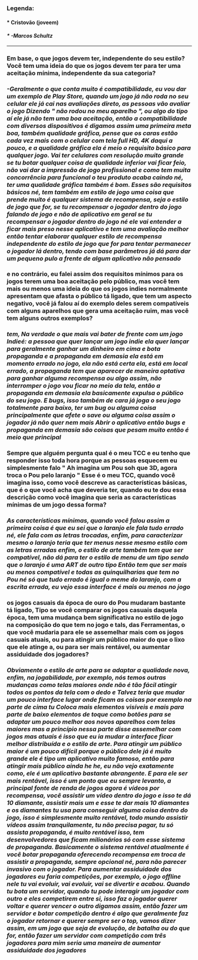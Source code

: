 ### Legenda:

#### __* Cristovão (joveem)__
#### _* -Marcos Schultz_
---

### **Em base, o que jogos devem ter, independente do seu estilo? Você tem uma ideia do que os jogos devem ter para ter uma aceitação mínima, independente da sua categoria?**

### _-Geralmente o que conta muito é compatibilidade, eu vou dar um exemplo de  Play Store, quando um jogo já não roda no seu celular ele já cai nas avaliações direto, as pessoas vão avaliar o jogo Dizendo " não rodou no meu aparelho ", ou algo do tipo aí ele já não tem  uma boa aceitação, então a compatibilidade com diversos dispositivos é digamos assim uma primeira meta boa, também qualidade gráfica, pense que os caras estão cada vez mais com o celular com tela full HD, 4K daqui a pouco, e a qualidade gráfica ela é meio  o requisito básico para qualquer jogo. Vai ter celulares com resolução muito grande se tu botar qualquer coisa de qualidade inferior vai ficar feio, não vai dar a impressão de jogo profissional  e como tem muita concorrência para funcional o teu  produto acaba caindo né, ter uma qualidade gráfica também é bom. Esses são requisitos básicos né, tem também em estilo de jogo uma coisa que prende muito é qualquer sistema de recompensa, seja o estilo de jogo que for, se tu recompensar o jogador dentro do jogo falando de jogo e não de aplicativo em geral se tu recompensar o jogador dentro do jogo né ele vai entender a ficar mais preso nesse aplicativo e tem uma avaliação melhor então tentar elaborar qualquer estilo de recompensa independente do estilo de jogo que for para tentar permanecer o jogador lá dentro, tendo com base parâmetros já dá para dar um pequeno pulo a frente de algum aplicativo não pensado_

### **e no contrário, eu falei assim dos requisitos mínimos para os jogos terem uma boa aceitação pelo público, mas você tem mais ou menos uma ideia do que os jogos indies normalmente apresentam que afasta o público tá ligado, que tem um aspecto negativo, você já falou aí do exemplo deles serem compatíveis com alguns aparelhos que gera uma aceitação ruim, mas você tem alguns outros exemplos?**

### _tem, Na verdade o que mais vai bater de frente com um jogo Indieé: a pessoa que quer lançar um jogo indie ela quer lançar para geralmente ganhar um dinheiro em cima e bota propaganda e a propaganda em demasia ela está em momento errado no jogo, ela não está certa ela, está em local errado, a propaganda tem que aparecer de maneira optativa para ganhar alguma recompensa ou algo assim, não interromper o jogo vou ficar no meio da tela, então a propaganda em demasia ela basicamente expulsa o público do seu jogo. E bugs, isso também de cara já joga o seu jogo totalmente para baixo, ter um bug ou alguma coisa principalmente que afete o save ou alguma coisa assim o jogador já não quer nem mais Abrir o aplicativo então bugs e propaganda em demasia são coisas que pesam muito então é meio que principal_

### **Sempre que alguém pergunta qual é o meu TCC e eu tenho que responder isso toda hora porque as pessoas esquecem eu simplesmente falo " Ah imagina um Pou soh que 3D,  agora troca o Pou pelo laranjo " Esse é o meu TCC, quando você imagina isso, como você descreve as características básicas, que é o que você acha que deveria ter, quando eu te dou essa descrição como você imagina que seria as características mínimas de um jogo dessa forma?**

### _As características mínimas, quando você falou assim a primeira coisa  é que eu sei que o laranjo ele fala tudo errado né, ele fala com as letras trocadas, enfim, para caracterizar mesmo o laranjo teria que ter menus nesse mesmo estilo com as letras erradas enfim, o estilo de arte também tem que ser compatível, não dá para ter o estilo de menu de um tipo sendo que o laranjo é uma ART de outro tipo Então tem que ser mais ou menos compatível e todas as quinquilharias que tem no Pou né só que tudo errado é igual o meme do laranjo, com a escrita errada, eu vejo essa interface é mais ou menos no jogo_

### **os jogos casuais da época de ouro do Pou mudaram bastante tá ligado, Tipo se você comparar os jogos casuais daquela época, tem uma mudança bem significativa no estilo de jogo na composição do que tem no jogo e tals, das Ferramentas, o que você mudaria para ele se assemelhar mais com os jogos casuais atuais, ou para atingir um público maior do que o lixo que ele atinge a, ou para ser mais rentável, ou aumentar assiduidade dos jogadores?**

### _Obviamente o estilo de arte para se adaptar a qualidade nova, enfim, na jogabilidade, por exemplo, nós temos outras mudanças como telas maiores onde não é tão fácil atingir todos os pontos da tela com o dedo e Talvez teria que mudar um pouco interface lugar onde ficam as coisas por exemplo na parte de cima tu Coloca mais elementos visíveis e mais para parte de baixo elementos  de toque como botões para se adaptar um pouco melhor aos novos aparelhos com telas maiores mas a princípio nessa parte disse assemelhar com jogos mas atuais é isso que eu ia mudar a interface ficar melhor distribuída e o estilo de arte. Para atingir um público maior é um pouco difícil porque o público dele já é muito grande ele é tipo um aplicativo muito famoso, então para atingir mais público ainda he he, eu não vejo exatamente como, ele é um aplicativo bastante abrangente. E para ele ser mais rentável, isso é um ponto que eu sempre levanto, a principal fonte de renda de jogos agora é vídeos por recompensa, você assistir um vídeo dentro do jogo e isso te dá 10 diamante, assistir mais um e esse te dar mais 10 diamantes e os diamantes tu usa para conseguir alguma coisa  dentro do jogo, isso é simplesmente muito rentável, todo mundo assistir vídeos assim tranquilamente, tu não precisa pagar, tu só assista propaganda, é muito rentável isso, tem desenvolvedores que ficam milionários só com esse sistema de propaganda. Basicamente o sistema rentável atualmente é você botar propaganda oferecendo recompensa em troca de assistir a propaganda, sempre opcional né, para não parecer invasivo com o jogador. Para aumentar assiduidade dos jogadores eu faria competições, por exemplo, o jogo offline nele tu vai evoluir, vai evoluir, vai se divertir e acabou. Quando tu bota um servidor, quando tu pode interagir um jogador com outro e eles competirem entre si, isso faz o jogador querer voltar e querer vencer o outro digamos assim, então fazer um servidor e botar competição dentro é algo que geralmente faz o jogador retornar e querer sempre ser o top, vamos dizer assim, em um jogo que seja de evolução, de batalha ou do que for, então fazer um servidor com competição com três jogadores para mim seria uma maneira de aumentar assiduidade dos jogadores_